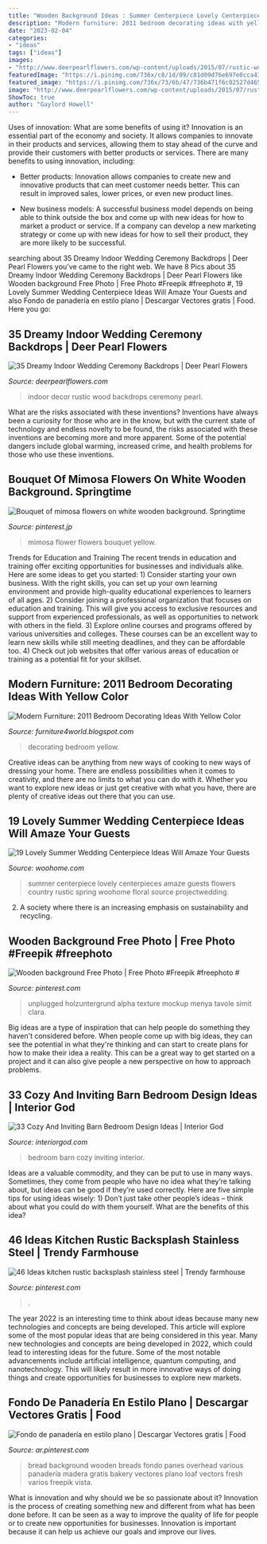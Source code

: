 ```yaml
---
title: "Wooden Background Ideas : Summer Centerpiece Lovely Centerpieces Amaze Guests Flowers Country Rustic Spring Woohome Floral Source Projectwedding"
description: "Modern furniture: 2011 bedroom decorating ideas with yellow color"
date: "2023-02-04"
categories:
- "ideas"
tags: ["ideas"]
images:
- "http://www.deerpearlflowers.com/wp-content/uploads/2015/07/rustic-wood-floor-wedding-decor.jpg"
featuredImage: "https://i.pinimg.com/736x/c8/1d/09/c81d09d76e697e0cca4397fca2fc0205.jpg"
featured_image: "https://i.pinimg.com/736x/73/6b/47/736b471f6c02527d4650778556f62acc.jpg"
image: "http://www.deerpearlflowers.com/wp-content/uploads/2015/07/rustic-wood-floor-wedding-decor.jpg"
ShowToc: true
author: "Gaylord Howell"
---
```



Uses of innovation: What are some benefits of using it?
Innovation is an essential part of the economy and society. It allows companies to innovate in their products and services, allowing them to stay ahead of the curve and provide their customers with better products or services. There are many benefits to using innovation, including: 
- Better products: Innovation allows companies to create new and innovative products that can meet customer needs better. This can result in improved sales, lower prices, or even new product lines.

- New business models: A successful business model depends on being able to think outside the box and come up with new ideas for how to market a product or service. If a company can develop a new marketing strategy or come up with new ideas for how to sell their product, they are more likely to be successful.

	

		
searching about 35 Dreamy Indoor Wedding Ceremony Backdrops | Deer Pearl Flowers you've came to the right web. We have 8 Pics about 35 Dreamy Indoor Wedding Ceremony Backdrops | Deer Pearl Flowers like Wooden background Free Photo | Free Photo #Freepik #freephoto #, 19 Lovely Summer Wedding Centerpiece Ideas Will Amaze Your Guests and also Fondo de panadería en estilo plano | Descargar Vectores gratis | Food. Here you go:
		
    
## 35 Dreamy Indoor Wedding Ceremony Backdrops | Deer Pearl Flowers

<img loading=lazy src="http://www.deerpearlflowers.com/wp-content/uploads/2015/07/rustic-wood-floor-wedding-decor.jpg" onerror="this.onerror=null;this.src='https://tse4.mm.bing.net/th?id=OIP.5UvzkxWoOmM9rELkGa7pmgHaLH&amp;pid=15.1';" alt="35 Dreamy Indoor Wedding Ceremony Backdrops | Deer Pearl Flowers">

_Source: deerpearlflowers.com_

>indoor decor rustic wood backdrops ceremony pearl. 

	

What are the risks associated with these inventions?
Inventions have always been a curiosity for those who are in the know, but with the current state of technology and endless novelty to be found, the risks associated with these inventions are becoming more and more apparent. Some of the potential dangers include global warming, increased crime, and health problems for those who use these inventions.

    
## Bouquet Of Mimosa Flowers On White Wooden Background. Springtime

<img loading=lazy src="https://i.pinimg.com/736x/8c/77/e5/8c77e5fb3867615a9782cca47cf2c9cf.jpg" onerror="this.onerror=null;this.src='https://tse3.mm.bing.net/th?id=OIP.xbHjQANvPhYe2a7tqK7FdAHaLF&amp;pid=15.1';" alt="Bouquet of mimosa flowers on white wooden background. Springtime">

_Source: pinterest.jp_

>mimosa flower flowers bouquet yellow. 

	

Trends for Education and Training
The recent trends in education and training offer exciting opportunities for businesses and individuals alike. Here are some ideas to get you started: 1) Consider starting your own business. With the right skills, you can set up your own learning environment and provide high-quality educational experiences to learners of all ages. 2) Consider joining a professional organization that focuses on education and training. This will give you access to exclusive resources and support from experienced professionals, as well as opportunities to network with others in the field. 3) Explore online courses and programs offered by various universities and colleges. These courses can be an excellent way to learn new skills while still meeting deadlines, and they can be affordable too. 4) Check out job websites that offer various areas of education or training as a potential fit for your skillset.

    
## Modern Furniture: 2011 Bedroom Decorating Ideas With Yellow Color

<img loading=lazy src="https://3.bp.blogspot.com/-TI_xTE8b2xg/Tj3lpgyQGlI/AAAAAAAAGNg/faBL6RXrYwM/s1600/bedroom-decorating-ideas-yellow-2011-6.jpg" onerror="this.onerror=null;this.src='https://tse2.mm.bing.net/th?id=OIP.2g23teF1sEG42LYpX7IvxgHaJ3&amp;pid=15.1';" alt="Modern Furniture: 2011 Bedroom Decorating Ideas With Yellow Color">

_Source: furniture4world.blogspot.com_

>decorating bedroom yellow. 

	

Creative ideas can be anything from new ways of cooking to new ways of dressing your home. There are endless possibilities when it comes to creativity, and there are no limits to what you can do with it. Whether you want to explore new ideas or just get creative with what you have, there are plenty of creative ideas out there that you can use.

    
## 19 Lovely Summer Wedding Centerpiece Ideas Will Amaze Your Guests

<img loading=lazy src="http://www.woohome.com/wp-content/uploads/2015/07/Summer-Wedding-Centerpiece-Ideas-Woohome-9.jpg" onerror="this.onerror=null;this.src='https://tse1.mm.bing.net/th?id=OIP.9Asbs953Qn97PeNI3aYyhgHaJ4&amp;pid=15.1';" alt="19 Lovely Summer Wedding Centerpiece Ideas Will Amaze Your Guests">

_Source: woohome.com_

>summer centerpiece lovely centerpieces amaze guests flowers country rustic spring woohome floral source projectwedding. 

	

2. A society where there is an increasing emphasis on sustainability and recycling. 

    
## Wooden Background Free Photo | Free Photo #Freepik #freephoto #

<img loading=lazy src="https://i.pinimg.com/736x/c8/1d/09/c81d09d76e697e0cca4397fca2fc0205.jpg" onerror="this.onerror=null;this.src='https://tse1.mm.bing.net/th?id=OIP.WAs3ISKgYuCh3ZpKuo_vagHaE7&amp;pid=15.1';" alt="Wooden background Free Photo | Free Photo #Freepik #freephoto #">

_Source: pinterest.com_

>unplugged holzuntergrund alpha texture mockup menya tavole simit clara. 

	

Big ideas are a type of inspiration that can help people do something they haven't considered before. When people come up with big ideas, they can see the potential in what they're thinking and can start to create plans for how to make their idea a reality. This can be a great way to get started on a project and it can also give people a new perspective on how to approach problems.

    
## 33 Cozy And Inviting Barn Bedroom Design Ideas | Interior God

<img loading=lazy src="http://interiorgod.com/wp-content/uploads/2016/05/Barn-bedroom-style.jpg" onerror="this.onerror=null;this.src='https://tse3.mm.bing.net/th?id=OIP.xHR27Qpp1a4G-tmy5eF0XwHaLH&amp;pid=15.1';" alt="33 Cozy And Inviting Barn Bedroom Design Ideas | Interior God">

_Source: interiorgod.com_

>bedroom barn cozy inviting interior. 

	

Ideas are a valuable commodity, and they can be put to use in many ways. Sometimes, they come from people who have no idea what they’re talking about, but ideas can be good if they’re used correctly. Here are five simple tips for using ideas wisely: 1) Don’t just take other people’s ideas – think about what you could do with them yourself. What are the benefits of this idea?

    
## 46 Ideas Kitchen Rustic Backsplash Stainless Steel | Trendy Farmhouse

<img loading=lazy src="https://i.pinimg.com/736x/ca/29/33/ca29337a59dfdeda4e6f17e4b48cf187.jpg" onerror="this.onerror=null;this.src='https://tse4.mm.bing.net/th?id=OIP.6pnGB-6Ir4SDjzesZ9MJKAAAAA&amp;pid=15.1';" alt="46 Ideas kitchen rustic backsplash stainless steel | Trendy farmhouse">

_Source: pinterest.com_

>. 

	

The year 2022 is an interesting time to think about ideas because many new technologies and concepts are being developed. This article will explore some of the most popular ideas that are being considered in this year.
Many new technologies and concepts are being developed in 2022, which could lead to interesting ideas for the future. Some of the most notable advancements include artificial intelligence, quantum computing, and nanotechnology. This will likely result in more innovative ways of doing things and create opportunities for businesses to explore new markets.

    
## Fondo De Panadería En Estilo Plano | Descargar Vectores Gratis | Food

<img loading=lazy src="https://i.pinimg.com/736x/73/6b/47/736b471f6c02527d4650778556f62acc.jpg" onerror="this.onerror=null;this.src='https://tse4.mm.bing.net/th?id=OIP.dUo2l5p1iaF32Ms8zeEvXAHaE7&amp;pid=15.1';" alt="Fondo de panadería en estilo plano | Descargar Vectores gratis | Food">

_Source: ar.pinterest.com_

>bread background wooden breads fondo panes overhead various panadería madera gratis bakery vectores plano loaf vectors fresh varios freepik vista. 

	

What is innovation and why should we be so passionate about it?
Innovation is the process of creating something new and different from what has been done before. It can be seen as a way to improve the quality of life for people or to create new opportunities for businesses. Innovation is important because it can help us achieve our goals and improve our lives.

